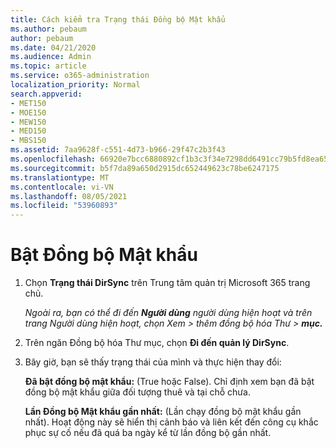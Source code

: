 ```yaml
---
title: Cách kiểm tra Trạng thái Đồng bộ Mật khẩu
ms.author: pebaum
author: pebaum
ms.date: 04/21/2020
ms.audience: Admin
ms.topic: article
ms.service: o365-administration
localization_priority: Normal
search.appverid:
- MET150
- MOE150
- MEW150
- MED150
- MBS150
ms.assetid: 7aa9628f-c551-4d73-b966-29f47c2b3f43
ms.openlocfilehash: 66920e7bcc6880892cf1b3c3f34e7298dd6491cc79b5fd8ea6540ee10339f33e
ms.sourcegitcommit: b5f7da89a650d2915dc652449623c78be6247175
ms.translationtype: MT
ms.contentlocale: vi-VN
ms.lasthandoff: 08/05/2021
ms.locfileid: "53960893"
---
```

# <a name="enable-password-sync"></a>Bật Đồng bộ Mật khẩu

1.  Chọn **Trạng thái DirSync** trên Trung tâm quản trị Microsoft 365 trang chủ. 
    
     *Ngoài ra, bạn có thể đi đến **Người dùng** người dùng hiện hoạt và trên trang Người dùng hiện hoạt, chọn Xem \> thêm đồng bộ hóa Thư  \> **mục.*** 
    
2. Trên ngăn Đồng bộ hóa Thư mục, chọn **Đi đến quản lý DirSync**. 
    
3. Bây giờ, bạn sẽ thấy trạng thái của mình và thực hiện thay đổi:
    
    **Đã bật đồng bộ mật khẩu:** (True hoặc False). Chỉ định xem bạn đã bật đồng bộ mật khẩu giữa đối tượng thuê và tại chỗ chưa. 
    
    **Lần Đồng bộ Mật khẩu gần nhất:** (Lần chạy đồng bộ mật khẩu gần nhất). Hoạt động này sẽ hiển thị cảnh báo và liên kết đến công cụ khắc phục sự cố nếu đã quá ba ngày kể từ lần đồng bộ gần nhất. 
    

